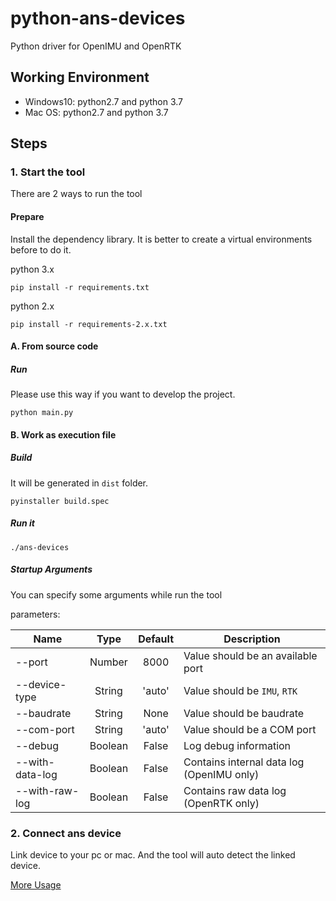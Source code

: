 # python-ans-devices
Python driver for OpenIMU and OpenRTK

## Working Environment 
- Windows10: python2.7 and python 3.7
- Mac OS: python2.7 and python 3.7

## Steps

### 1. Start the tool
There are 2 ways to run the tool

#### Prepare
Install the dependency library. It is better to create a virtual environments before to do it.

python 3.x
```
pip install -r requirements.txt
```

python 2.x
```
pip install -r requirements-2.x.txt
```

#### A. From source code

##### Run
Please use this way if you want to develop the project.
```
python main.py
```
#### B. Work as execution file

##### Build
It will be generated in `dist` folder.
```
pyinstaller build.spec
```

##### Run it
```
./ans-devices
```

##### Startup Arguments
You can specify some arguments while run the tool

parameters:

| Name | Type | Default | Description |
| - | :-: | :-: | - |
| --port | Number | 8000 | Value should be an available port |
| --device-type | String | 'auto' | Value should be `IMU`, `RTK` |
| --baudrate | String | None | Value should be baudrate |
| --com-port | String | 'auto' | Value should be a COM port |
| --debug | Boolean | False | Log debug information |
| --with-data-log | Boolean | False | Contains internal data log (OpenIMU only) |
| --with-raw-log | Boolean | False | Contains raw data log (OpenRTK only) |

### 2. Connect ans device
Link device to your pc or mac. And the tool will auto detect the linked device.

[More Usage](USAGE.md "More Usage")
